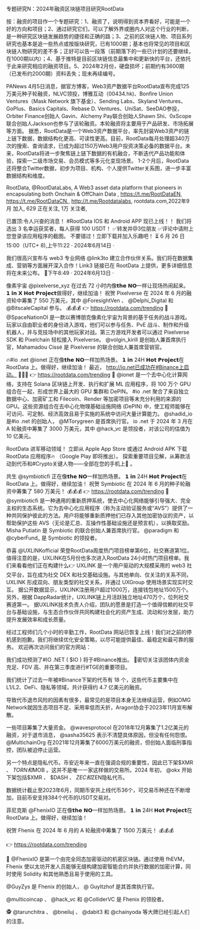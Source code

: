 专题研究N：2024年融资区块链项目研究RootData


按：融资的项目作一个专题研究：1、融资了，说明得到资本界看好，可能是一个好的方向和项目；2、通过研究它们，可以了解外界或圈内人对这个行业的判断，是一种研究区块链发展趋势的捷径和正确的路；3、之前的区块链人物、项目系列研究也基本是追一些热点或按版块研究，已有1000期；基本也将常见的项目和区块链人物研究的差不多；正好可以告一段落（前期落下的一些已计划的还要继续，在1000期以内）；4、基于推特是目前区块链信息最集中和更新快的平台，还依托于此来研究相应的融资项目。5、2024年2月份，硬盘损坏；前期约有3600期（已发布约2000期）资料丢失；现未再续编号。

PANews 4月5日消息，据官方博客，Web3资产数据平台RootData宣布完成125万美元种子轮融资，NLVC领投，博雅互动（00434.hk)、Bonfire Union Ventures（Mask Network 旗下基金）、Sending Labs、Skyland Ventures、GoPlus、Basics Capitals、Rebase D. Ventures、UniSat、SeeDAO参投，Orbiter Finance创始人 Gavin、Alchemy Pay联合创始人Shawn Shi、0xScope联合创始人Jackson也参与了该轮融资。本轮融资将主要用于产品研发、市场拓展等方面。
据悉，RootData是一个Web3资产数据平台，率先封装Web3资产的链上链下数据，数据结构化更高、可读性更高。目前，RootData每月处理超340万次的搜索、查询请求，已成为超过150万Web3用户投资决策必备的数据平台。未来，RootData将进一步聚焦链上链下数据的有机融合，不断迭代产品功能和体验，探索一二级市场交易、会员模式等多元化变现场景。 1-2个月后，RootData还将整合Twitter数据，初步为项目、机构、个人提供Twitter关系图，进一步丰富数据结构和维度。

RootData,
@RootDataLabs,
A Web3 asset data platform that pioneers in encapsulating both Onchain & OffChain Data
,
https://t.me/RootDataEN,
https://t.me/RootDataCN,,
http://t.me/Rootdatalabs,
rootdata.com,2022年9月 加入,
629 正在关注,
1万 关注者,


已置顶:令人兴奋的消息！ #RootData IOS 和 Android APP 现已上线！！
我们将选出 3 名幸运获奖者，每人获得 100 USDT！
✅转发并@3位朋友
✅评论中请附上您登录该应用程序的截图。
不要错过！立即下载并加入乐趣吧！
⏳ 6 月 26 日 15:00（UTC+ 8),上午11:22 · 2024年6月14日
·

我们很高兴宣布与 web3 专业网络
@link3to
建立合作伙伴关系。我们将在数据集成、营销等方面展开深入合作！Link3 链接已在 RootData 上提供，更多详细信息将在未来公布。 💜下午8:49 · 2024年6月13日
·

像素宇宙
@pixelverse_xyz
在过去 72 小时内像𝘁𝗵𝗲 𝗡𝗢一样让现场热闹起来。 𝟭 𝗶𝗻 𝗫 𝗛𝗼𝘁 𝗣𝗿𝗼𝗷𝗲𝗰𝘁做得好，继续加油！
祝贺 Pixelverse 在 2024 年 6 月的融资轮中筹集了 550 万美元，其中
@ForesightVen
 、 
@Delphi_Digital
和
@BitscaleCapital
参与。 💰💰💰
👉 https://rootdata.com/trending
💪 
@SpaceNationOl
是一款以赛博朋克像素化宇宙为背景的基于任务的战斗游戏。玩家以自由职业者的身份进入游戏，他们可以参与任务、PvE 战斗、制作和升级机器人，并与竞技场中的其他玩家对战。第三方游戏开发者可以通过 Pixelverse SDK 和 Pixelchain 轻松接入 Pixelverse。
@volgin_kirill
是创始人兼首席执行官，Mahamadou Cissé 是 Pixelverse 的联合创始人兼首席营销官。

🔥#io .net
@ionet
正在像𝘁𝗵𝗲 𝗡𝗢一样加热场景。 𝟭 𝗶𝗻 24H 𝗛𝗼𝘁 𝗣𝗿𝗼𝗷𝗲𝗰𝘁在 RootData 上。做得好，继续加油！
最近， http://io.net已成功在#Binance上启动。 🎉🎉🎉
👉 https://rootdata.com/trending
💪
@ionet
是一个去中心化计算网络，支持在 Solana 区块链上开发、执行和扩展 ML 应用程序，将 100 万个 GPU 组合在一起，形成世界上最大的 GPU 集群和 DePIN。 #io .net 聚合了来自独立数据中心、加密矿工和 Filecoin、Render 等加密项目等未充分利用的来源的 GPU。这些资源组合在去中心化物理基础设施网络 (DePIN) 中，使工程师能够在可访问、可定制、经济高效且易于实施的系统中访问大量计算能力。
@shadid_io
是#io .net 的创始人， 
@MTorygreen
是首席执行官。
io .net 于 2024 年 3 月在 A 轮融资中筹集了 3000 万美元，其中
@hack_vc
是领投者，对该公司的估值为 10 亿美元。

RootData 进军移动领域！
立即从 Apple App Store 或通过 Android APK 下载 RootData 应用程序🔥 （Google Play 即将推出）。
探索重要项目见解，从筹款活动到代币和#Crypto关键人物——全部在您的手机上📱 。

共生
@symbioticfi
正在像𝘁𝗵𝗲 𝗡𝗢一样加热场景。 𝟭 𝗶𝗻 24H 𝗛𝗼𝘁 𝗣𝗿𝗼𝗷𝗲𝗰𝘁在 RootData 上。做得好，继续加油！
祝贺 Symbiotic 在 2024 年 6 月的种子轮融资中筹集了 580 万美元！ 💰💰💰
👉 https://rootdata.com/trending
💪 
@symbioticfi
是一种通用的重新质押系统，使去中心化网络能够引导强大、完全主权的生态系统。它为去中心化应用程序（称为主动验证服务或“AVS”）提供了一种共同保护彼此的方法。用户将能够重新质押他们已存入其他加密协议的资产，以帮助保护这些 AVS（无论是汇总、互操作性基础设施还是预言机），以换取奖励。
Misha Putiatin 是 Symbiotic 的联合创始人兼首席执行官。
@paradigm
和
@cyberFund_
是 Symbiotic 的领投者。

恭喜
@UXLINKofficial
荣登RootData周度热门项目榜单第6位，社交赛道第1位。值得注意的是，UXLINK在5月份也多次进入RootData 24小时热门项目榜单。我们来看看他们正在构建什么👉
UXLINK 是一个用户驱动的大规模采用的 web3 社交平台，旨在成为社交 DEX 和社交基础设施。与其他单向、仅关注的关系不同，UXLINK 形成双向、朋友类型的社交关系，并通过 UXGroup 使用场景实现实时交互。
据公开数据显示，UXLINK注册用户超过1000万，连接钱包地址1500万个。另外，根据
DappRadar统计，UXLINK链上月活跃独立地址470万个，位列社交赛道第一。
据UXLINK技术负责人介绍，团队的愿景是打造一个值得信赖的社交平台与基础设施，与生态合作伙伴共同构建社会化的资产生成、流动和分发层，助力提升发展效率和成长质量。

经过工程师们几个小时的辛勤工作，RootData 网站已恢复上线！我们对之前的停机感到抱歉。我们将继续优化安全策略，以尽可能提供最佳、最稳定和最可靠的服务。
欢迎再次访问我们的官方网站：

我们成功预测了#IO .NET ( $IO ) 将于#Binance推出。
🔎密切关注该团体内资金充足、FDV 高、并在第三季度进行#TGE的重要项目。

我们统计了过去一年被#Binance下架的代币有 18 个，这些代币主要集中在 L1/L2、DeFi、隐私等领域，共计获得约 4.7 亿美元的融资。

导致代币退市风险的因素有很多，最常见的是项目本身无法继续运营，例如OMG Network就因生态项目不足、采用率低而夭折，Aragon协会于2023年11月宣布解散。

一些项目筹集了大量资金。 
@wavesprotocol
在2018年12月筹集了1.2亿美元的融资，对于退市消息， 
@sasha35625
表示不清楚具体原因，但没有任何怨恨。 
@MultichainOrg
在2021年12月筹集了6000万美元的融资，但创始人面临刑事指控，团队被迫停止运营。

另一个特点是隐私代币。币安近年来一直在强调合规的重要性，因此已下架$XMR 、 $TORN和$MOB 。这并不是唯一一家这样做的交易所。2024 年初， 
@okx
开始下架包括$XMR 、 $DASH 、 $ZEC和$ZEN隐私代币。

数据统计截止至2023年6月，同期币安共上线代币36个，可交易币种还在不断增加，目前币安支持384个代币的USDT交易对。

菲尼克斯
@FhenixIO
正在像𝘁𝗵𝗲 𝗡𝗢一样加热场景。 𝟭 𝗶𝗻 24H 𝗛𝗼𝘁 𝗣𝗿𝗼𝗷𝗲𝗰𝘁在 RootData 上。做得好，继续加油！

祝贺 Fhenix 在 2024 年 6 月的 A 轮融资中筹集了 1500 万美元！ 💰💰💰

👉 https://rootdata.com/trending

💪 
@FhenixIO
是第一个由完全同态加密驱动的机密区块链。通过使用 fhEVM，Fhenix 使以太坊开发人员能够无缝构建加密智能合约并执行数据的加密计算，同时使用 Solidity 和其他熟悉且易于使用的工具。

@GuyZys
是 Fhenix 的创始人，  @ GuyItzhof 是其首席执行官。

@multicoincap
 、 
@hack_vc
和
@ColliderVC
是 Fhenix 的领投者。

🕵️ 
@tarunchitra
 、 
@bneiluj
 、 
@dabit3
和
@chainyoda
等大牌已经引起人们的注意。
